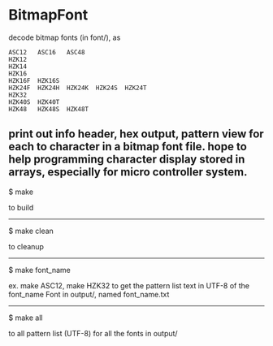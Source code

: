 BitmapFont
==========

decode bitmap fonts (in font/), as 

	ASC12	ASC16 	ASC48
	HZK12
	HZK14
	HZK16
	HZK16F 	HZK16S
	HZK24F	HZK24H	HZK24K	HZK24S	HZK24T
	HZK32
	HZK40S	HZK40T
	HZK48	HZK48S	HZK48T

print out info header, hex output, pattern view for each to character in a bitmap font file. hope to help programming character display stored in arrays, especially for micro controller system.
------

$ make 

to build

------

$ make clean

to cleanup

------

$ make font_name

ex. make ASC12, make HZK32
to get the pattern list text in UTF-8 of the font_name Font in output/, named font_name.txt

-----

$ make all

to all pattern list (UTF-8) for all the fonts in output/
